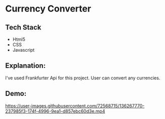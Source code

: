 <h1>Currency Converter</h1>

<h2>Tech Stack</h2>
<ul>
   <li>Html5</li>
   <li>CSS</li>
   <li>Javascript</li>
</ul>

<h2>Explanation:</h2>
<p>I've used Frankfurter Api for this project. User can convert any currencies.</p>

<h2>Demo:</h2>



https://user-images.githubusercontent.com/72568715/136267770-237985f3-174f-4996-9ea1-d857ebc60d3e.mp4

